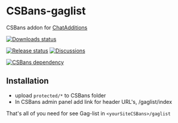# CSBans-gaglist
CSBans addon for [ChatAdditions](https://github.com/ChatAdditions/ChatAdditions_AMXX)

[![Downloads status](https://img.shields.io/github/downloads/ChatAdditions/CSBans-gaglist/total?label=Download%40latest)](https://github.com/ChatAdditions/CSBans-gaglist/releases/latest)

[![Release status](https://img.shields.io/github/v/release/ChatAdditions/CSBans-gaglist?include_prereleases)](https://github.com/ChatAdditions/CSBans-gaglist/releases/latest)
[![Discussions](https://img.shields.io/badge/discussions-on%20github-informational)](https://github.com/ChatAdditions/CSBans-gaglist/discussions)

[![CSBans dependency](https://img.shields.io/badge/CSBans-%3E%3D1.3-blue)](https://github.com/craft-soft/CS-Bans)
</br>

## Installation
- upload `protected/*` to CSBans folder
- In CSBans admin panel add link for header URL's, /gaglist/index

That's all of you need for see Gag-list in `<yourSiteCSBans>/gaglist`

